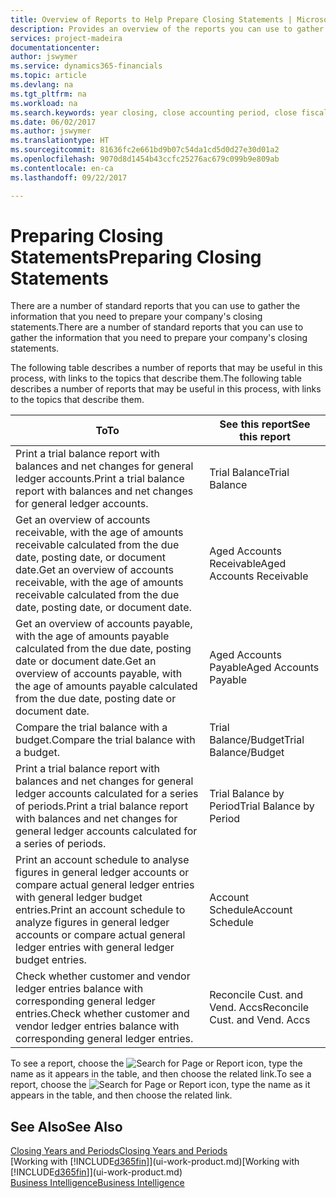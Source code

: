 ```yaml
---
title: Overview of Reports to Help Prepare Closing Statements | Microsoft Docs
description: Provides an overview of the reports you can use to gather information to prepare your company's closing statements when closing the fiscal year.
services: project-madeira
documentationcenter: 
author: jswymer
ms.service: dynamics365-financials
ms.topic: article
ms.devlang: na
ms.tgt_pltfrm: na
ms.workload: na
ms.search.keywords: year closing, close accounting period, close fiscal year, aging, creditor payments, vendor payments, assets, liabilities, equity, analysis, reporting, financial report, business intelligence, BI, Power Bi, KPI
ms.date: 06/02/2017
ms.author: jswymer
ms.translationtype: HT
ms.sourcegitcommit: 81636fc2e661bd9b07c54da1cd5d0d27e30d01a2
ms.openlocfilehash: 9070d8d1454b43ccfc25276ac679c099b9e809ab
ms.contentlocale: en-ca
ms.lasthandoff: 09/22/2017

---
```

# <a name="preparing-closing-statements"></a><span data-ttu-id="5bacd-103">Preparing Closing Statements</span><span class="sxs-lookup"><span data-stu-id="5bacd-103">Preparing Closing Statements</span></span>
<span data-ttu-id="5bacd-104">There are a number of standard reports that you can use to gather the information that you need to prepare your company's closing statements.</span><span class="sxs-lookup"><span data-stu-id="5bacd-104">There are a number of standard reports that you can use to gather the information that you need to prepare your company's closing statements.</span></span>

<span data-ttu-id="5bacd-105">The following table describes a number of reports that may be useful in this process, with links to the topics that describe them.</span><span class="sxs-lookup"><span data-stu-id="5bacd-105">The following table describes a number of reports that may be useful in this process, with links to the topics that describe them.</span></span>

| <span data-ttu-id="5bacd-106">To</span><span class="sxs-lookup"><span data-stu-id="5bacd-106">To</span></span> | <span data-ttu-id="5bacd-107">See this report</span><span class="sxs-lookup"><span data-stu-id="5bacd-107">See this report</span></span> |
| --- | --- |
| <span data-ttu-id="5bacd-108">Print a trial balance report with balances and net changes for general ledger accounts.</span><span class="sxs-lookup"><span data-stu-id="5bacd-108">Print a trial balance report with balances and net changes for general ledger accounts.</span></span> |<span data-ttu-id="5bacd-109">Trial Balance</span><span class="sxs-lookup"><span data-stu-id="5bacd-109">Trial Balance</span></span> |
| <span data-ttu-id="5bacd-110">Get an overview of accounts receivable, with the age of amounts receivable calculated from the due date, posting date, or document date.</span><span class="sxs-lookup"><span data-stu-id="5bacd-110">Get an overview of accounts receivable, with the age of amounts receivable calculated from the due date, posting date, or document date.</span></span> |<span data-ttu-id="5bacd-111">Aged Accounts Receivable</span><span class="sxs-lookup"><span data-stu-id="5bacd-111">Aged Accounts Receivable</span></span> |
| <span data-ttu-id="5bacd-112">Get an overview of accounts payable, with the age of amounts payable calculated from the due date, posting date or document date.</span><span class="sxs-lookup"><span data-stu-id="5bacd-112">Get an overview of accounts payable, with the age of amounts payable calculated from the due date, posting date or document date.</span></span> |<span data-ttu-id="5bacd-113">Aged Accounts Payable</span><span class="sxs-lookup"><span data-stu-id="5bacd-113">Aged Accounts Payable</span></span> |
| <span data-ttu-id="5bacd-114">Compare the trial balance with a budget.</span><span class="sxs-lookup"><span data-stu-id="5bacd-114">Compare the trial balance with a budget.</span></span> |<span data-ttu-id="5bacd-115">Trial Balance/Budget</span><span class="sxs-lookup"><span data-stu-id="5bacd-115">Trial Balance/Budget</span></span> |
| <span data-ttu-id="5bacd-116">Print a trial balance report with balances and net changes for general ledger accounts calculated for a series of periods.</span><span class="sxs-lookup"><span data-stu-id="5bacd-116">Print a trial balance report with balances and net changes for general ledger accounts calculated for a series of periods.</span></span> |<span data-ttu-id="5bacd-117">Trial Balance by Period</span><span class="sxs-lookup"><span data-stu-id="5bacd-117">Trial Balance by Period</span></span> |
| <span data-ttu-id="5bacd-118">Print an account schedule to analyse figures in general ledger accounts or compare actual general ledger entries with general ledger budget entries.</span><span class="sxs-lookup"><span data-stu-id="5bacd-118">Print an account schedule to analyze figures in general ledger accounts or compare actual general ledger entries with general ledger budget entries.</span></span> |<span data-ttu-id="5bacd-119">Account Schedule</span><span class="sxs-lookup"><span data-stu-id="5bacd-119">Account Schedule</span></span> |
| <span data-ttu-id="5bacd-120">Check whether customer and vendor ledger entries balance with corresponding general ledger entries.</span><span class="sxs-lookup"><span data-stu-id="5bacd-120">Check whether customer and vendor ledger entries balance with corresponding general ledger entries.</span></span> |<span data-ttu-id="5bacd-121">Reconcile Cust. and Vend. Accs</span><span class="sxs-lookup"><span data-stu-id="5bacd-121">Reconcile Cust. and Vend. Accs</span></span> |

<span data-ttu-id="5bacd-122">To see a report, choose the ![Search for Page or Report](media/ui-search/search_small.png "Search for Page or Report icon") icon, type the name as it appears in the table, and then choose the related link.</span><span class="sxs-lookup"><span data-stu-id="5bacd-122">To see a report, choose the ![Search for Page or Report](media/ui-search/search_small.png "Search for Page or Report icon") icon, type the name as it appears in the table, and then choose the related link.</span></span>

## <a name="see-also"></a><span data-ttu-id="5bacd-123">See Also</span><span class="sxs-lookup"><span data-stu-id="5bacd-123">See Also</span></span>
[<span data-ttu-id="5bacd-124">Closing Years and Periods</span><span class="sxs-lookup"><span data-stu-id="5bacd-124">Closing Years and Periods</span></span>](year-close-years-periods.md)  
<span data-ttu-id="5bacd-125">[Working with [!INCLUDE[d365fin](includes/d365fin_md.md)]](ui-work-product.md)</span><span class="sxs-lookup"><span data-stu-id="5bacd-125">[Working with [!INCLUDE[d365fin](includes/d365fin_md.md)]](ui-work-product.md)</span></span>  
[<span data-ttu-id="5bacd-126">Business Intelligence</span><span class="sxs-lookup"><span data-stu-id="5bacd-126">Business Intelligence</span></span>](bi.md)

